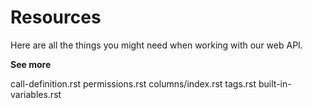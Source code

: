 # Resources

Here are all the things you might need when working with our web API.

**See more**

<div class="toctree" data-maxdepth="1">

call-definition.rst permissions.rst columns/index.rst tags.rst
built-in-variables.rst

</div>
